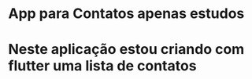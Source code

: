 # App para Contatos apenas estudos

# Neste aplicação estou criando com flutter uma lista de contatos 
